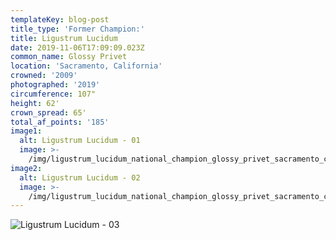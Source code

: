 ```yaml
---
templateKey: blog-post
title_type: 'Former Champion:'
title: Ligustrum Lucidum
date: 2019-11-06T17:09:09.023Z
common_name: Glossy Privet
location: 'Sacramento, California'
crowned: '2009'
photographed: '2019'
circumference: 107"
height: 62'
crown_spread: 65'
total_af_points: '185'
image1:
  alt: Ligustrum Lucidum - 01
  image: >-
    /img/ligustrum_lucidum_national_champion_glossy_privet_sacramento_ca_11-07-2019_american_forests_brian_kelley.jpg
image2:
  alt: Ligustrum Lucidum - 02
  image: >-
    /img/ligustrum_lucidum_national_champion_glossy_privet_sacramento_ca_11-07-2019_american_forests_brian_kelley_base.jpg
---
```

![Ligustrum Lucidum - 03](/img/ligustrum_lucidum_national_champion_glossy_privet_sacramento_ca_11-07-2019_american_forests_brian_kelley_scale.jpg)
